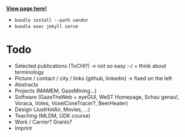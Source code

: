 [**View page here!**](https://raphaelmenges.github.io)

- `bundle install --path vendor`
- `bundle exec jekyll serve`

# Todo
- Selected publications (ToCHI?) -> not so easy :-/ + think about terminology
- Picture / contact / city / links (github, linkedin) -> fixed on the left
- Abstracts
- Projects (MAMEM, GazeMining...)
- Software (GazeTheWeb + eyeGUI, WeST Homepage, Schau genau!, Voraca, Votes, VoxelConeTracer?, BeerHeater)
- Design (JustHotAir, Movies, ...)
- Teaching (MLDM, UDK course)
- Work / Carrier? Grants?
- Imprint